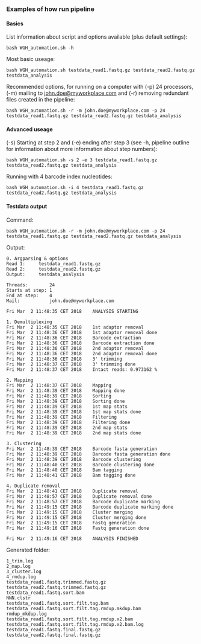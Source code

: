 ### Examples of how run pipeline

#### Basics

List information about script and options available (plus default settings):

```
bash WGH_automation.sh -h
```

Most basic useage:

```
bash WGH_automation.sh testdata_read1.fastq.gz testdata_read2.fastq.gz testdata_analysis
```

Recommended options, for running on a computer with (-p) 24 processors, (-m) mailing 
to john.doe@myworkplace.com and (-r) removing redundant files created in the pipeline:

```
bash WGH_automation.sh -r -m john.doe@myworkplace.com -p 24 testdata_read1.fastq.gz testdata_read2.fastq.gz testdata_analysis
```

#### Advanced useage

(-s) Starting at step 2 and (-e) ending after step 3 (see -h, pipeline outline for information about more information 
about step numbers):

```
bash WGH_automation.sh -s 2 -e 3 testdata_read1.fastq.gz testdata_read2.fastq.gz testdata_analysis
```

Running with 4 barcode index nucleotides:

```
bash WGH_automation.sh -i 4 testdata_read1.fastq.gz testdata_read2.fastq.gz testdata_analysis
```

#### Testdata output

Command:

```
bash WGH_automation.sh -r -m john.doe@myworkplace.com -p 24 testdata_read1.fastq.gz testdata_read2.fastq.gz testdata_analysis
```

Output:

```
0. Argparsing & options
Read 1:		testdata_read1.fastq.gz
Read 2:		testdata_read2.fastq.gz
Output:		testdata_analysis
 
Threads:	    24
Starts at step:	1
End at step:	4
Mail:           john.doe@myworkplace.com
 
Fri Mar  2 11:48:35 CET 2018	ANALYSIS STARTING
 
1. Demultiplexing
Fri Mar  2 11:48:35 CET 2018	1st adaptor removal
Fri Mar  2 11:48:36 CET 2018	1st adaptor removal done
Fri Mar  2 11:48:36 CET 2018	Barcode extraction
Fri Mar  2 11:48:36 CET 2018	Barcode extraction done
Fri Mar  2 11:48:36 CET 2018	2nd adaptor removal
Fri Mar  2 11:48:36 CET 2018	2nd adaptor removal done
Fri Mar  2 11:48:36 CET 2018	3' trimming
Fri Mar  2 11:48:37 CET 2018	3' trimming done
Fri Mar  2 11:48:37 CET 2018	Intact reads: 0.973162 %
 
2. Mapping
Fri Mar  2 11:48:37 CET 2018	Mapping
Fri Mar  2 11:48:39 CET 2018	Mapping done
Fri Mar  2 11:48:39 CET 2018	Sorting
Fri Mar  2 11:48:39 CET 2018	Sorting done
Fri Mar  2 11:48:39 CET 2018	1st map stats
Fri Mar  2 11:48:39 CET 2018	1st map stats done
Fri Mar  2 11:48:39 CET 2018	Filtering
Fri Mar  2 11:48:39 CET 2018	Filtering done
Fri Mar  2 11:48:39 CET 2018	2nd map stats
Fri Mar  2 11:48:39 CET 2018	2nd map stats done
 
3. Clustering
Fri Mar  2 11:48:39 CET 2018	Barcode fasta generation
Fri Mar  2 11:48:39 CET 2018	Barcode fasta generation done
Fri Mar  2 11:48:39 CET 2018	Barcode clustering
Fri Mar  2 11:48:40 CET 2018	Barcode clustering done
Fri Mar  2 11:48:40 CET 2018	Bam tagging
Fri Mar  2 11:48:41 CET 2018	Bam tagging done
 
4. Duplicate removal
Fri Mar  2 11:48:41 CET 2018	Duplicate removal
Fri Mar  2 11:48:57 CET 2018	Duplicate removal done
Fri Mar  2 11:48:57 CET 2018	Barcode duplicate marking
Fri Mar  2 11:49:15 CET 2018	Barcode duplicate marking done
Fri Mar  2 11:49:15 CET 2018	Cluster merging
Fri Mar  2 11:49:15 CET 2018	Cluster merging done
Fri Mar  2 11:49:15 CET 2018	Fastq generation
Fri Mar  2 11:49:16 CET 2018	Fastq generation done
 
Fri Mar  2 11:49:16 CET 2018	ANALYSIS FINISHED
```

Generated folder:

```
1_trim.log						
2_map.log						
3_cluster.log					
4_rmdup.log								
testdata_read1.fastq.trimmed.fastq.gz
testdata_read2.fastq.trimmed.fastq.gz
testdata_read1.fastq.sort.bam
NNN.clstr
testdata_read1.fastq.sort.filt.tag.bam
testdata_read1.fastq.sort.filt.tag.rmdup.mkdup.bam
rmdup_mkdup.log
testdata_read1.fastq.sort.filt.tag.rmdup.x2.bam
testdata_read1.fastq.sort.filt.tag.rmdup.x2.bam.log
testdata_read1.fastq.final.fastq.gz	
testdata_read2.fastq.final.fastq.gz

```